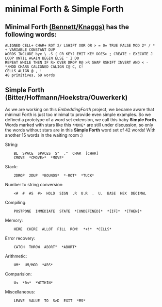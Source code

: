 # minimal Forth & Simple Forth

## Minimal Forth [(Bennett/Knaggs)](http://www.euroforth.org/ef15/papers/knaggs.pdf) has the following words:

```
ALIGNED CELL+ CHAR+ ROT 2/ LSHIFT XOR OR > = 0= TRUE FALSE MOD 2* / * + VARIABLE CONSTANT DUP 
WORDS INCLUDE bye \ .S ( CR KEY? EMIT KEY DOES> ; CREATE : EXECUTE J LOOP UNTIL AGAIN BEGIN ELSE ' I DO 
REPEAT WHILE THEN IF R> OVER DROP R@ >R SWAP RSHIFT INVERT AND < - */MOD CHARS CALIGNED CALIGN C@ C, C! 
CELLS ALIGN @ , ! 
48 primitives, 69 words
```

## Simple Forth (Bitter/Hoffmann/Hoekstra/Ouwerkerk)

As we are working on this *EmbeddingForth* project, we became aware that minimal Forth is just too minimal to provide even simple examples. So we defined a prototype of a word set extension, we call this baby **Simple Forth**.  
Words marked with stars like this `*MOVE*` are still under discussion, so only the words without stars are in this **Simple Forth** word set of 42 words! With another 15 words in the waiting room :)

String:
```
    BL  SPACE  SPACES  S"  ."  CHAR  [CHAR]
    CMOVE  *CMOVE>*  *MOVE*
```
Stack:
```
    2DROP  2DUP  *BOUNDS*  *-ROT*  *TUCK*
```
Number to string conversion:
```
    <#  #  #S  #>  HOLD  SIGN  .R  U.R  .  U.  BASE  HEX  DECIMAL
```
Compiling:
``` 
    POSTPONE  IMMEDIATE  STATE  *[UNDEFINED]*  *[IF]*  *[THEN]*
```
Memory:
```
    HERE  CHERE  ALLOT  FILL  ROM!  *+!*  *CELLS*
```
Error recovery:
```
    CATCH  THROW  ABORT"  *ABORT*
```
Arithmetic:
```
    UM*  UM/MOD  *ABS*
```
Comparision:
```
    U<  *0<*  *WITHIN*
```
Miscellaneous:
```
    LEAVE  VALUE  TO  S>D  EXIT  *MS*
```
